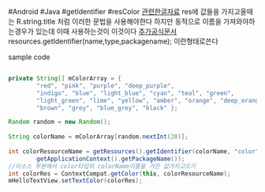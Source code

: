 #Android #Java #getIdentifier #resColor
[관련한글자료](https://holika.tistory.com/entry/%EB%82%B4-%EB%A7%98%EB%8C%80%EB%A1%9C-%EC%A0%95%EB%A6%AC%ED%95%9C-%EC%95%88%EB%93%9C%EB%A1%9C%EC%9D%B4%EB%93%9C-getIdentifer-%EB%B3%80%EC%88%98%EA%B0%92%EC%9D%84-%EC%A1%B0%ED%95%A9%ED%95%B4%EC%84%9C-%EB%A6%AC%EC%86%8C%EC%8A%A4-%EC%95%84%EC%9D%B4%EB%94%94-%EB%B0%9B%EC%95%84%EC%98%A4%EA%B8%B0)
res에 값들을 가지고올때는
R.string.title 처럼 이러한 문법을 사용해야한다
하지만 동적으로 이름을 가져와야하는경우가 있는데 이때 사용하는것이 이것이다
[추가공식문서](https://developer.android.com/codelabs/android-training-support-libraries?index=..%2F..%2Fandroid-training#5)
resources.getIdentifier(name,type,packagename); 이런형태로쓴다

sample code
```Java

private String[] mColorArray = {  
        "red", "pink", "purple", "deep_purple",  
        "indigo", "blue", "light_blue", "cyan", "teal", "green",  
        "light_green", "lime", "yellow", "amber", "orange", "deep_orange",  
        "brown", "grey", "blue_grey", "black" };

Random random = new Random();  
  
String colorName = mColorArray[random.nextInt(20)];  
  
int colorResourceName = getResources().getIdentifier(colorName, "color",  
        getApplicationContext().getPackageName());
//리소스 부분에서 color타입의 colorName이름을 가진 값가지고오기  
int colorRes = ContextCompat.getColor(this, colorResourceName);  
mHelloTextView.setTextColor(colorRes);

```